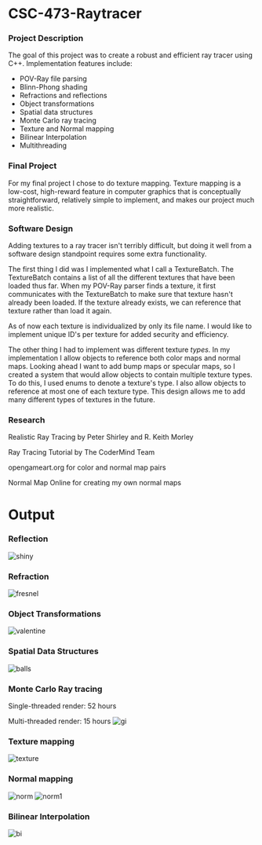 # CSC-473-Raytracer

### Project Description
The goal of this project was to create a robust and efficient ray tracer using C++. Implementation features include:
* POV-Ray file parsing
* Blinn-Phong shading
* Refractions and reflections
* Object transformations
* Spatial data structures
* Monte Carlo ray tracing 
* Texture and Normal mapping
* Bilinear Interpolation
* Multithreading

### Final Project
For my final project I chose to do texture mapping. Texture mapping is a low-cost, high-reward feature in computer graphics that is conceptually straightforward, relatively simple to implement, and makes our project much more realistic.

### Software Design
Adding textures to a ray tracer isn't terribly difficult, but doing it well from a software design standpoint requires some extra functionality.

The first thing I did was I implemented what I call a TextureBatch. The TextureBatch contains a list of all the different textures that have been loaded thus far. When my POV-Ray parser finds a texture, it first communicates with the TextureBatch to make sure that texture hasn't already been loaded. If the texture already exists, we can reference that texture rather than load it again.

As of now each texture is individualized by only its file name. I would like to implement unique ID's per texture for added security and efficiency. 

The other thing I had to implement was different texture *types*. In my implementation I allow objects to reference both color maps and normal maps. Looking ahead I want to add bump maps or specular maps, so I created a system that would allow objects to contain multiple texture types. To do this, I used enums to denote a texture's type. I also allow objects to reference at most one of each texture type. This design allows me to add many different types of textures in the future.

### Research
Realistic Ray Tracing by Peter Shirley and R. Keith Morley

Ray Tracing Tutorial by The CoderMind Team

opengameart.org for color and normal map pairs

Normal Map Online for creating my own normal maps

# Output

### Reflection 
![shiny](output/shiny.png)

### Refraction  
![fresnel](output/fresnel1.png)

### Object Transformations
![valentine](output/valentine.png)

### Spatial Data Structures
![balls](output/balls2.png)

### Monte Carlo Ray tracing
Single-threaded render: 52 hours

Multi-threaded render: 15 hours
![gi](output/cornel1600x1200.png)

### Texture mapping
![texture](output/texture.png)

### Normal mapping
![norm](output/norm.png)
![norm1](output/norm1.png)

### Bilinear Interpolation
![bi](output/bi.png)

